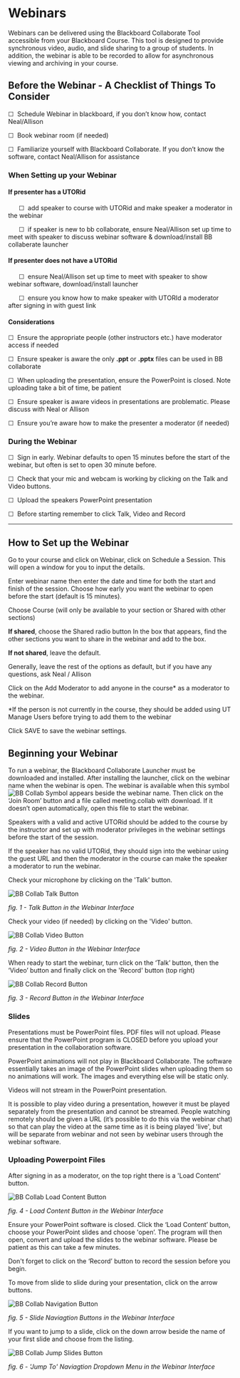 # Webinars

Webinars can be delivered using the Blackboard Collaborate Tool accessible from your Blackboard Course. This tool is designed to provide synchronous video, audio, and slide sharing to a group of students. In addition, the webinar is able to be recorded to allow for asynchronous viewing and archiving in your course.

## Before the Webinar - A Checklist of Things To Consider

&#x2610;&nbsp;  Schedule Webinar in blackboard, if you don’t know how, contact Neal/Allison

&#x2610;&nbsp; Book webinar room (if needed)

&#x2610;&nbsp;  Familiarize yourself with Blackboard Collaborate. If you don’t know the software, contact Neal/Allison for assistance

### When Setting up your Webinar

#### If presenter has a UTORid <br>
&nbsp;&nbsp;&nbsp;&nbsp;&nbsp;&nbsp;&#x2610;&nbsp; add speaker to course with UTORid and make speaker a moderator in the webinar

&nbsp;&nbsp;&nbsp;&nbsp;&nbsp;&nbsp;&#x2610;&nbsp; if speaker is new to bb collaborate, ensure Neal/Allison set up time to meet with speaker to discuss webinar software & download/install BB collaberate launcher

#### If presenter does not have a UTORid <br>
&nbsp;&nbsp;&nbsp;&nbsp;&nbsp;&nbsp;&#x2610;&nbsp; ensure Neal/Allison set up time to meet with speaker to show webinar software, download/install launcher

&nbsp;&nbsp;&nbsp;&nbsp;&nbsp;&nbsp;&#x2610;&nbsp; ensure you know how to make speaker with UTORId a moderator after signing in with guest link

#### Considerations

&#x2610;&nbsp; Ensure the appropriate people (other instructors etc.) have moderator access if needed

&#x2610;&nbsp; Ensure speaker is aware the only **.ppt** or **.pptx** files can be used in BB collaborate

&#x2610;&nbsp; When uploading the presentation, ensure the PowerPoint is closed. Note uploading take a bit of time, be patient

&#x2610;&nbsp; Ensure speaker is aware videos in presentations are problematic. Please discuss with Neal or Allison

&#x2610;&nbsp; Ensure you’re aware how to make the presenter a moderator (if needed)

### During the Webinar

&#x2610;&nbsp; Sign in early. Webinar defaults to open 15 minutes before the start of the webinar, but often is set to open 30 minute before.

&#x2610;&nbsp; Check that your mic and webcam is working by clicking on the Talk and Video buttons.

&#x2610;&nbsp; Upload the speakers PowerPoint presentation

&#x2610;&nbsp; Before starting remember to click Talk, Video and Record

---

## How to Set up the Webinar

Go to your course and click on Webinar, click on Schedule a Session. This will open a window for you to input the details.

Enter webinar name then enter the date and time for both the start and finish of the session. Choose how early you want the webinar to open before the start (default is 15 minutes).

Choose Course (will only be available to your section or Shared with other sections)

**If shared**, choose the Shared radio button
	In the box that appears, find the other sections you want to share in the webinar and add to the 	box.

**If not shared**, leave the default.   

Generally, leave the rest of the options as default, but if you have any questions, ask Neal / Allison

Click on the Add Moderator to add anyone in the course\* as a moderator to the webinar. <br>

\*If the person is not currently in the course, they should be added using UT Manage Users before trying to add them to the webinar

Click SAVE to save the webinar settings.

## Beginning your Webinar

To run a webinar, the Blackboard Collaborate Launcher must be downloaded and installed. After installing the launcher, click on the webinar name when the webinar is open.  The webinar is available when this symbol ![BB Collab Symbol](Webinar_Info/collab.jpg) appears beside the webinar name. Then click on the ‘Join Room’ button and a file called meeting.collab with download. If it doesn’t open automatically, open this file to start the webinar.

Speakers with a valid and active UTORid should be added to the course by the instructor and set up with moderator privileges in the webinar settings before the start of the session.

If the speaker has no valid UTORid, they should sign into the webinar using the guest URL and then the moderator in the course can make the speaker a moderator to run the webinar.

Check your microphone by clicking on the 'Talk' button.

![BB Collab Talk Button](Webinar_Info/talk_button.jpg)

*fig. 1 - Talk Button in the Webinar Interface*

Check your video (if needed) by clicking on the 'Video' button.

![BB Collab Video Button](Webinar_Info/video_button.jpg)

*fig. 2 - Video Button in the Webinar Interface*

When ready to start the webinar, turn click on the ‘Talk’ button, then the ‘Video’ button and finally click on the 'Record' button (top right)

![BB Collab Record Button](Webinar_Info/record_button.jpg)

*fig. 3 - Record Button in the Webinar Interface*


### Slides

Presentations must be PowerPoint files. PDF files will not upload. Please ensure that the PowerPoint program is CLOSED before you upload your presentation in the collaboration software.

PowerPoint animations will not play in Blackboard Collaborate. The software essentially takes an image of the PowerPoint slides when uploading them so no animations will work. The images and everything else will be static only.

Videos will not stream in the PowerPoint presentation.

It is possible to play video during a presentation, however it must be played separately from the presentation and cannot be streamed. People watching remotely should be given a URL (it’s possible to do this via the webinar chat) so that can play the video at the same time as it is being played 'live', but will be separate from webinar and not seen by webinar users through the webinar software.


### Uploading Powerpoint Files

After signing in as a moderator, on the top right there is a 'Load Content' button.

![BB Collab Load Content Button](Webinar_Info/load_button.jpg)

*fig. 4 - Load Content Button in the Webinar Interface*

Ensure your PowerPoint software is closed. Click the ‘Load Content’ button, choose your PowerPoint slides and choose 'open’. The program will then open, convert and upload the slides to the webinar software. Please be patient as this can take a few minutes.

Don't forget to click on the ‘Record’ button to record the session before you begin.

To move from slide to slide during your presentation, click on the arrow buttons.

![BB Collab Navigation Button](Webinar_Info/nav_buttons.jpg)

*fig. 5 - Slide Naviagtion Buttons in the Webinar Interface*


If you want to jump to a slide, click on the down arrow beside the name of your first slide and choose from the listing.

![BB Collab Jump Slides Button](Webinar_Info/jump_slides.jpg)

*fig. 6 - 'Jump To'  Naviagtion Dropdown Menu in the Webinar Interface*
